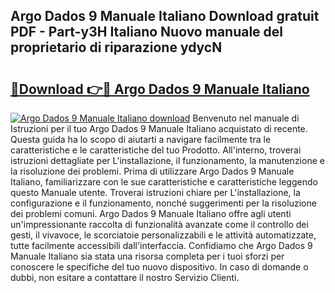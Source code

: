 ## Argo Dados 9 Manuale Italiano Download gratuit PDF - Part-y3H Italiano Nuovo manuale del proprietario di riparazione ydycN

# <h2><a href="http://dfcyzi.blite.top/?on=Argo+Dados+9+Manuale+Italiano">🔗Download 👉🔴 Argo Dados 9 Manuale Italiano</a></h2>

[![Argo Dados 9 Manuale Italiano download](https://i.imgur.com/lujVjoI.png)](http://dfcyzi.blite.top/?on=Argo+Dados+9+Manuale+Italiano)
Benvenuto nel manuale di Istruzioni per il tuo Argo Dados 9 Manuale Italiano acquistato di recente. Questa guida ha lo scopo di aiutarti a navigare facilmente tra le caratteristiche e le caratteristiche del tuo Prodotto. All'interno, troverai istruzioni dettagliate per L'installazione, il funzionamento, la manutenzione e la risoluzione dei problemi. Prima di utilizzare Argo Dados 9 Manuale Italiano, familiarizzare con le sue caratteristiche e caratteristiche leggendo questo Manuale utente. Troverai istruzioni chiare per L'installazione, la configurazione e il funzionamento, nonché suggerimenti per la risoluzione dei problemi comuni. Argo Dados 9 Manuale Italiano offre agli utenti un'impressionante raccolta di funzionalità avanzate come il controllo dei gesti, il vivavoce, le scorciatoie personalizzabili e le attività automatizzate, tutte facilmente accessibili dall'interfaccia. Confidiamo che Argo Dados 9 Manuale Italiano sia stata una risorsa completa per i tuoi sforzi per conoscere le specifiche del tuo nuovo dispositivo. In caso di domande o dubbi, non esitare a contattare il nostro Servizio Clienti.
